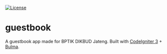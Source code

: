 [![License](https://img.shields.io/github/license/ezralazuardy/guestbook)](https://github.com/ezralazuardy/guestbook/blob/master/LICENSE)

# guestbook

A guestbook app made for BPTIK DIKBUD Jateng. Built with [CodeIgniter 3](https://codeigniter.com/) + [Bulma](https://bulma.io/).
